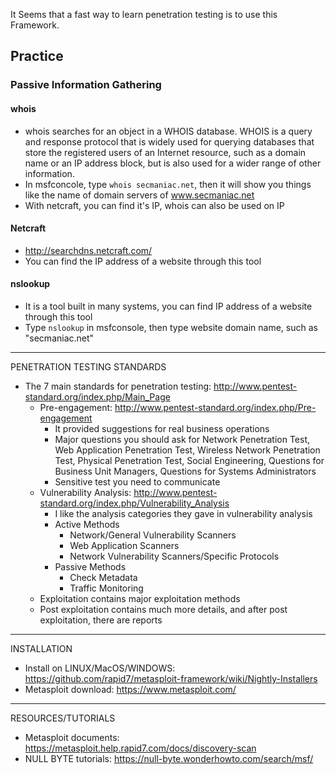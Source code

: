 It Seems that a fast way to learn penetration testing is to use this Framework.

## Practice

### Passive Information Gathering
#### whois
* whois searches for an object in a WHOIS database. WHOIS is a query and response protocol that is widely used for querying databases that store the registered users of an Internet resource, such as a domain name or an IP address block, but is also used for a wider range of other information.
* In msfconcole, type `whois secmaniac.net`, then it will show you things like the name of domain servers of www.secmaniac.net
* With netcraft, you can find it's IP, whois can also be used on IP
#### Netcraft
* http://searchdns.netcraft.com/
* You can find the IP address of a website through this tool
#### nslookup
* It is a tool built in many systems, you can find IP address of a website through this tool
* Type `nslookup` in msfconsole, then type website domain name, such as "secmaniac.net"

************************************************************************

PENETRATION TESTING STANDARDS

* The 7 main standards for penetration testing: http://www.pentest-standard.org/index.php/Main_Page
  * Pre-engagement: http://www.pentest-standard.org/index.php/Pre-engagement
    * It provided suggestions for real business operations
    * Major questions you should ask for Network Penetration Test, Web Application Penetration Test, Wireless Network Penetration Test, Physical Penetration Test, Social Engineering, Questions for Business Unit Managers, Questions for Systems Administrators
    * Sensitive test you need to communicate
  * Vulnerability Analysis: http://www.pentest-standard.org/index.php/Vulnerability_Analysis
    * I like the analysis categories they gave in vulnerability analysis
    * Active Methods
      * Network/General Vulnerability Scanners
      * Web Application Scanners
      * Network Vulnerability Scanners/Specific Protocols
    * Passive Methods
      * Check Metadata
      * Traffic Monitoring
  * Exploitation contains major exploitation methods
  * Post exploitation contains much more details, and after post exploitation, there are reports

************************************************************************

INSTALLATION

* Install on LINUX/MacOS/WINDOWS: https://github.com/rapid7/metasploit-framework/wiki/Nightly-Installers
* Metasploit download: https://www.metasploit.com/

*************************************************************************

RESOURCES/TUTORIALS

* Metasploit documents: https://metasploit.help.rapid7.com/docs/discovery-scan
* NULL BYTE tutorials: https://null-byte.wonderhowto.com/search/msf/
